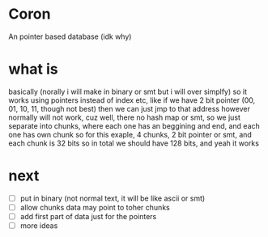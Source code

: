 # Coron
An pointer based database (idk why)

# what is
basically (norally i will make in binary or smt but i will over simplfy)
so it works using pointers instead of index etc, like if we have 2 bit pointer (00, 01, 10, 11, though not best) then we can just jmp to that address
however normally will not work, cuz well, there no hash map or smt, so we just separate into chunks, where each one has an beggining and end, and each one has own chunk
so for this exaple, 4 chunks, 2 bit pointer or smt, and each chunk is 32 bits
so in total we should have 128 bits, and yeah it works

# next
- [ ] put in binary (not normal text, it will be like ascii or smt)
- [ ] allow chunks data may point to toher chunks
- [ ] add first part of data just for the pointers
- [ ] more ideas
